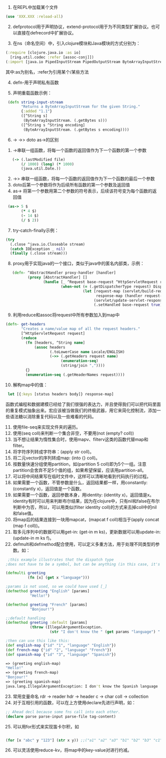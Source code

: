 1. 在REPL中加载某个文件

```clojure
(use 'XXX.XXX :reload-all)
```

2. defprotocol用于声明协议，extend-protocol用于为不同类型扩展协议。也可以直接在defrecord中扩展协议。

3. 在ns（命名空间）中，引入clojure模块和Java模块的方式分别为：

```clojure
(:require [clojure.java.io :as io]
  [ring.util.codec :refer [assoc-conj]])
(:import [java.io PipedInputStream PipedOutputStream ByteArrayInputStream File Closeable IOException])

```

其中:as为别名，:refer为引用某个/某些方法

4. defn-用于声明私有函数

5. 声明重载函数示例：

```clojure
 (defn string-input-stream
       "Returns a ByteArrayInputStream for the given String."
       {:added "1.1"}
       ([^String s]
        (ByteArrayInputStream. (.getBytes s)))
       ([^String s ^String encoding]
        (ByteArrayInputStream. (.getBytes s encoding))))
```

6. -> ->> doto as->的区别

1) ->串联一组函数，将每一个函数的返回值作为下一个函数的第一个参数

```clojure
   (-> (.lastModified file)
       (/ 1000) (long) (* 1000)
       (java.util.Date.))
```

2) ->> 串联一组函数，将每一个函数的返回值作为下一个函数的最后一个参数
3) doto后第一个参数将作为后续所有函数的第一个参数及返回值
4) as-> 将第一个参数用第二个参数的符号表示，后续该符号变为每个函数的返回值

```clojure
 (as-> 5 $
       (* 4 $)
       (- 14 $)
       (/ $ 2))
```

7. try-catch-finally示例：

```clojure
(try
  (.close ^java.io.Closeable stream)
  (catch IOException _ nil)
  (finally (.close stream))) 
```   

8. proxy用于实现java的一个接口，类似于java中的匿名内部类，示例：

```clojure
   (defn- ^AbstractHandler proxy-handler [handler]
          (proxy [AbstractHandler] []
                 (handle [_ ^Request base-request ^HttpServletRequest request response]
                         (when-not (= (.getDispatcherType request) DispatcherType/ERROR)
                                   (let [request-map (servlet/build-request-map request)
                                         response-map (handler request-map)]
                                        (servlet/update-servlet-response response response-map)
                                        (.setHandled base-request true))))))
```

9. 利用reduce和assoc将request中所有参数加入到map中

```clojure
(defn- get-headers
       "Creates a name/value map of all the request headers."
       [^HttpServletRequest request]
       (reduce
         (fn [headers, ^String name]
             (assoc headers
                    (.toLowerCase name Locale/ENGLISH)
                    (->> (.getHeaders request name)
                         (enumeration-seq)
                         (string/join ","))))
         {}
         (enumeration-seq (.getHeaderNames request))))
```

10. 解构map中的值：

```clojure
 let [{:keys [status headers body]} response-map]
```

函数式编程和数据建模已经给了我们很强的表达力，并且使得我们可以把代码里面的重复模式抽象出来。宏应该被当做我们的终极武器，用它来简化控制流，添加一些语法糖以消除重复代码以及一些难看的代码。

11. 使用file-seq来实现文件夹的遍历。
12. 使用(seq coll)来判断一个集合非空，不要用(not (empty? coll))
13. 当不想让结果为惰性集合时，使用mapv、filterv这类的函数代替map和filter。
14. 将字符序列转成字符串：(apply str coll)。
15. 将二元vector的序列转成map: (into {} coll)。
16. 按数量快速分组使用partition，如(partition 5 coll)即为5个一组。注意partition会舍弃不足5个值的组，如果希望保留，应该用partition-all。
17. 可以将中间结果写在临时文件中，这样可以清晰地看到代码执行的过程。
18. 如果需要一个函数，不管参数是什么，返回结果都一样，用constantly: (constantly x)，返回值是一个函数。
19. 如果需要一个函数，返回参数本身，用identity: (identity x)，返回值是x。identity有时可以用来判断布尔结果，因为在clojure中，只有nil和false在布尔判断中为否，所以，可以用类似(filter identity coll)的方式来去掉coll中的nil和false值。
20. 将map后的结果连接到一块用mapcat，(mapcat f coll)相当于(apply concat (map f coll))。
21. 取多元序列中的数据可以用get-in: (get-in m ks)，更新数据可以用update-in: (update-in m ks f)。
22. defmulti和defmethod配合使用，可以定义多重方法，用于处理不同类型的参数。如：

```clojure
 ;this example illustrates that the dispatch type
;does not have to be a symbol, but can be anything (in this case, it's a string)

(defmulti greeting
          (fn [x] (get x "language")))

;params is not used, so we could have used [_]
(defmethod greeting "English" [params]
           "Hello!")

(defmethod greeting "French" [params]
           "Bonjour!")

;;default handling
(defmethod greeting :default [params]
           (throw (IllegalArgumentException.
                    (str "I don't know the " (get params "language") " language"))))

;then can use this like this:
(def english-map {"id" "1", "language" "English"})
(def french-map {"id" "2", "language" "French"})
(def spanish-map {"id" "3", "language" "Spanish"})

=> (greeting english-map)
"Hello!"
=> (greeting french-map)
"Bonjour!"
=> (greeting spanish-map)
java.lang.IllegalArgumentException: I don't know the Spanish language

```

23. 常用变量命名 rdr -> reader hdr -> header c -> char coll -> collection
24. 对于互相引用的函数，可以在上方使用declare先进行声明，如：

```clojure
;; Ahead decl because some fns call into each other.
(declare parse parse-input parse-file tag-content)
```

25. 可以用for形式来实现笛卡尔积，如
```clojure

(for [x "abc" y "123"] (str x y)) ;;("a1" "a2" "a3" "b1" "b2" "b3" "c1" "c2" "c3")

```

26. 可以灵活使用reduce-kv，将map中的key-value对进行约减。
